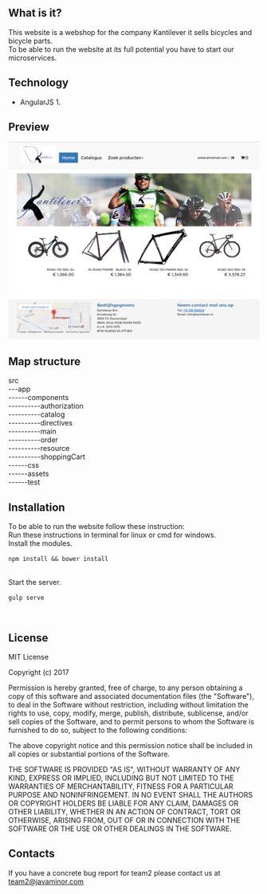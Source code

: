 What is it?
-----------
This website is a webshop for the company Kantilever it sells bicycles and bicycle parts. <br/>
To be able to run the website at its full potential you have to start our microservices.  

Technology
------------------
<ul>
  <li>
      AngularJS 1.
  </li>
</ul>

Preview
------------
![image-preview](./store.png "Kantilever")

Map structure
-------------
src <br/>
---app <br/>
------components <br/>
----------authorization <br/>
----------catalog <br/>
----------directives <br/>
----------main <br/>
----------order <br/>
----------resource <br/>
----------shoppingCart <br/>
------css <br/>
------assets <br/>
------test <br/>

Installation
------------
To be able to run the website follow these instruction: 
<br/>
Run these instructions in terminal for linux or cmd for windows. 
<br/>
Install the modules.
<br/>

    npm install && bower install
<br/>
Start the server.
<br/>

    gulp serve 
<br/> 

License
---------

MIT License

Copyright (c) 2017 

Permission is hereby granted, free of charge, to any person obtaining a copy
of this software and associated documentation files (the "Software"), to deal
in the Software without restriction, including without limitation the rights
to use, copy, modify, merge, publish, distribute, sublicense, and/or sell
copies of the Software, and to permit persons to whom the Software is
furnished to do so, subject to the following conditions:

The above copyright notice and this permission notice shall be included in all
copies or substantial portions of the Software.

THE SOFTWARE IS PROVIDED "AS IS", WITHOUT WARRANTY OF ANY KIND, EXPRESS OR
IMPLIED, INCLUDING BUT NOT LIMITED TO THE WARRANTIES OF MERCHANTABILITY,
FITNESS FOR A PARTICULAR PURPOSE AND NONINFRINGEMENT. IN NO EVENT SHALL THE
AUTHORS OR COPYRIGHT HOLDERS BE LIABLE FOR ANY CLAIM, DAMAGES OR OTHER
LIABILITY, WHETHER IN AN ACTION OF CONTRACT, TORT OR OTHERWISE, ARISING FROM,
OUT OF OR IN CONNECTION WITH THE SOFTWARE OR THE USE OR OTHER DEALINGS IN THE
SOFTWARE.

Contacts
--------

If you have a concrete bug report for team2 please contact us at 
team2@javaminor.com
